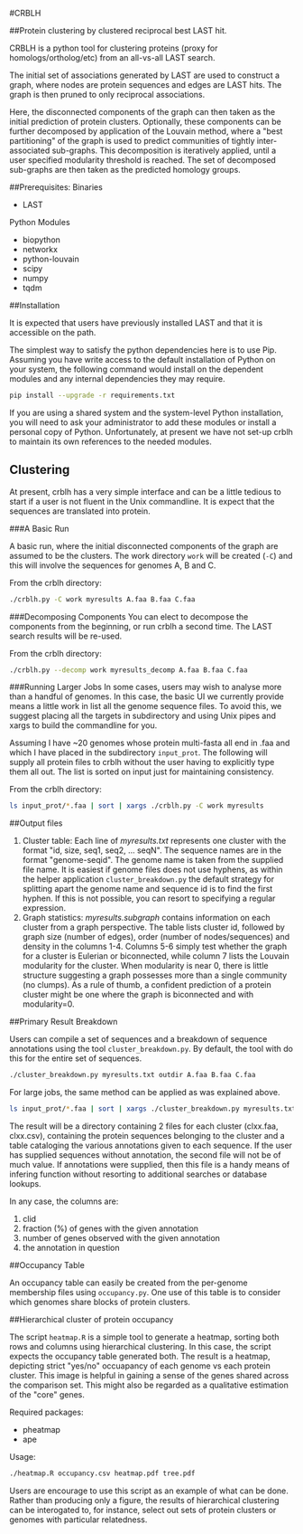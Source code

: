 #CRBLH

##Protein clustering by clustered reciprocal best LAST hit.

CRBLH is a python tool for clustering proteins (proxy for homologs/ortholog/etc) from an all-vs-all LAST search.

The initial set of associations generated by LAST are used to construct a graph, where nodes are protein sequences and edges are LAST hits. The graph is then pruned to only reciprocal associations.

Here, the disconnected components of the graph can then taken as the initial prediction of protein clusters. Optionally, these components can be further decomposed by application of the Louvain method, where a "best partitioning" of the graph is used to predict communities of tightly inter-associated sub-graphs. This decomposition is iteratively applied, until a user specified modularity threshold is reached. The set of decomposed sub-graphs are then taken as the predicted homology groups.

##Prerequisites:
Binaries
- LAST

Python Modules
- biopython
- networkx
- python-louvain
- scipy
- numpy
- tqdm 

##Installation

It is expected that users have previously installed LAST and that it is accessible on the path.

The simplest way to satisfy the python dependencies here is to use Pip. Assuming you have write access to the default installation of Python on your system, the following command would install on the dependent modules and any internal dependencies they may require.

```bash
pip install --upgrade -r requirements.txt
```

If you are using a shared system and the system-level Python installation, you will need to ask your administrator to add these modules or install a personal copy of Python. Unfortunately, at present we have not set-up crblh to maintain its own references to the needed modules.

## Clustering

At present, crblh has a very simple interface and can be a little tedious to start if a user is not fluent in the Unix commandline. It is expect that the sequences are translated into protein.

###A Basic Run

A basic run, where the initial disconnected components of the graph are assumed to be the clusters. The work directory ```work``` will be created (```-C```) and this will involve the sequences for genomes A, B and C.

From the crblh directory:
```bash
./crblh.py -C work myresults A.faa B.faa C.faa
```

###Decomposing Components
You can elect to decompose the components from the beginning, or run crblh a second time. The LAST search results will be re-used.

From the crblh directory:
```bash
./crblh.py --decomp work myresults_decomp A.faa B.faa C.faa
```

###Running Larger Jobs
In some cases, users may wish to analyse more than a handful of genomes. In this case, the basic UI we currently provide means a little work in list all the genome sequence files. To avoid this, we suggest placing all the targets in subdirectory and using Unix pipes and xargs to build the commandline for you.

Assuming I have ~20 genomes whose protein multi-fasta all end in .faa and which I have placed in the subdirectory ```input_prot```. The following will supply all protein files to crblh without the user having to explicitly type them all out. The list is sorted on input just for maintaining consistency.

From the crblh directory:
```bash
ls input_prot/*.faa | sort | xargs ./crblh.py -C work myresults
```

##Output files

  1. Cluster table: Each line of *myresults.txt* represents one cluster with the format "id, size, seq1, seq2, ... seqN". The sequence names are in the format "genome-seqid". The genome name is taken from the supplied file name. It is easiest if genome files does not use hyphens, as within the helper application ```cluster_breakdown.py``` the default strategy for splitting apart the genome name and sequence id is to find the first hyphen. If this is not possible, you can resort to specifying a regular expression.
  2. Graph statistics: *myresults.subgraph* contains information on each cluster from a graph perspective. The table lists cluster id, followed by graph size (number of edges), order (number of nodes/sequences) and density in the columns 1-4. Columns 5-6 simply test whether the graph for a cluster is Eulerian or biconnected, while column 7 lists the Louvain modularity for the cluster. When modularity is near 0, there is little structure suggesting a graph possesses more than a single community (no clumps). As a rule of thumb, a confident prediction of a protein cluster might be one where the graph is biconnected and with modularity=0.

##Primary Result Breakdown

Users can compile a set of sequences and a breakdown of sequence annotations using the tool ```cluster_breakdown.py```. By default, the tool with do this for the entire set of sequences. 

```bash
./cluster_breakdown.py myresults.txt outdir A.faa B.faa C.faa 
```

For large jobs, the same method can be applied as was explained above.

```bash
ls input_prot/*.faa | sort | xargs ./cluster_breakdown.py myresults.txt outdir
```

The result will be a directory containing 2 files for each cluster (clxx.faa, clxx.csv), containing the protein sequences belonging to the cluster and a table cataloging the various annotations given to each sequence. If the user has supplied sequences without annotation, the second file will not be of much value. If annotations were supplied, then this file is a handy means of infering function without resorting to additional searches or database lookups.

In any case, the columns are: 
  1. clid
  2. fraction (%) of genes with the given annotation
  3. number of genes observed with the given annotation
  4. the annotation in question

##Occupancy Table

An occupancy table can easily be created from the per-genome membership files using ```occupancy.py```. One use of this table is to consider which genomes share blocks of protein clusters.

##Hierarchical cluster of protein occupancy

The script ```heatmap.R``` is a simple tool to generate a heatmap, sorting both rows and columns using hierarchical clustering. In this case, the script expects the occupancy table generated both. The result is a heatmap, depicting strict "yes/no" occuapancy of each genome vs each protein cluster. This image is helpful in gaining a sense of the genes shared across the comparison set. This might also be regarded as a qualitative estimation of the "core" genes.

Required packages:
- pheatmap
- ape

Usage:
```bash
./heatmap.R occupancy.csv heatmap.pdf tree.pdf
```

Users are encourage to use this script as an example of what can be done. Rather than producing only a figure, the results of hierarchical clustering can be interogated to, for instance, select out sets of protein clusters or genomes with particular relatedness.


